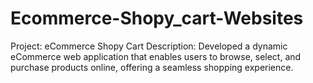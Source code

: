 # Ecommerce-Shopy_cart-Websites
Project: eCommerce Shopy Cart Description: Developed a dynamic eCommerce web application that enables users to browse, select, and purchase products online, offering a seamless shopping experience.
